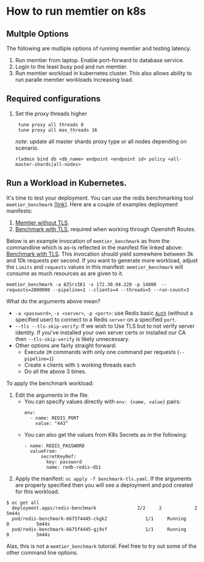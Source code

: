 # How to run memtier on k8s

## Multple Options
The following are mutliple options of running memtier and testing latency. 
1. Run memtier from laptop. Enable port-forward to database service. 
2. Login to the least busy pod and run memtier. 
3. Run memtier workload in kubernetes cluster. This also allows ability to run paralle memtier workloads increasing load. 

## Required configurations

1. Set the proxy threads higher
   ```
	tune proxy all threads 8
	tune proxy all max_threads 16
   ```
   *note*: update all master shards proxy type or all nodes depending on scenario. 
   ```
   rladmin bind db <db_name> endpoint <endpoint id> policy <all-master-shards|all-nodes>
   ```
## Run a Workload in Kubernetes. 

<a href="workload"></a>
It's time to test your deployment. You can use the redis benchmarking tool `memtier_benchmark` <a href="https://github.com/RedisLabs/memtier_benchmark" _target="blank">[link]</a>. Here are a couple of examples deployment manifests: 

1. <a href="./benchmark.yml" _target="blank">Memtier without TLS</a>.
2. <a href="./benchmark-tls.yml" _target="blank">Benchmark with TLS</a>, required when working through Openshift Routes.

Below is an example invocation of `memtier_benchmark` as from the commandline which is as-is reflected in the manifest file linked above: <a href="./benchmark-tls.yml" _target="blank">Benchmark with TLS</a>. This invocation should yield somewhere between 3k and 10k requests per second. If you want to generate more workload, adjust the `Limits` and `requests` values in this manifest: `memtier_benchmark` will consume as much resources as are given to it. 
```
memtier_benchmark -a 8ZSrzIK1 -s 172.30.94.228 -p 14000  --requests=2000000 --pipeline=1 --clients=4 --threads=5 --run-count=3
```
What do the arguments above mean?
* `-a <password>`, `-s <server>`, `-p <port>`: use Redis basic [`Auth`](https://redis.io/commands/auth) (without a specified user) to connect to a Redis `server` on a specified `port`.
* `--tls --tls-skip-verify`: If we wish to Use TLS but to not verify server identity. If you've installed your own server certs or installed our CA then `--tls-skip-verify` is likely unnecessary.
* Other options are fairly straight forward: 
  * Execute `2M` commands with only one command per requests (`--pipeline=1`)
  * Create `4` clients with `5` working threads each
  * Do all the above 3 times.  

To apply the benchmark workload: 
1. Edit the arguments in the file. 
   * You can specify values directly with `env: {name, value}` pairs:
      ```
      env:
        - name: REDIS_PORT
          value: "443"
      ```
   * You can also get the values from K8s Secrets as in the following: 
      ```
      - name: REDIS_PASSWORD
        valueFrom:
            secretKeyRef:
              key: password
              name: redb-redis-db1 
      ```
2. Apply the manifest: `oc apply -f benchmark-tls.yaml`. If the arguments are properly specified then you will see a deployment and pod created for this workload. 

```
$ oc get all
  deployment.apps/redis-benchmark               2/2     2            2           5m44s
  pod/redis-benchmark-6675f4445-ckgk2              1/1     Running             0          5m44s
  pod/redis-benchmark-6675f4445-gj9sf              1/1     Running             0          5m44s
```

Alas, this is not a `memtier_benchmark` tutorial. Feel free to try out some of the other command line options. 
